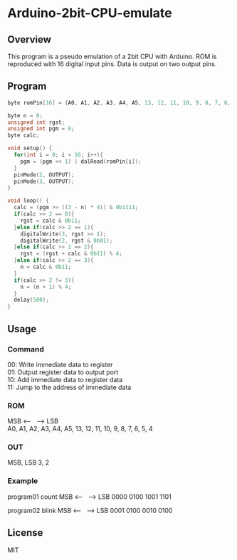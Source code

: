 Arduino-2bit-CPU-emulate
====

## Overview

This program is a pseudo emulation of a 2bit CPU with Arduino. ROM is reproduced with 16 digital input pins. Data is output on two output pins.

## Program

````cpp:example.ino
byte romPin[16] = {A0, A1, A2, A3, A4, A5, 13, 12, 11, 10, 9, 8, 7, 6, 5, 4};

byte n = 0;
unsigned int rgst;
unsigned int pgm = 0;
byte calc;

void setup() {
  for(int i = 0; i < 16; i++){
    pgm = (pgm << 1) | dalRead(romPin[i]);
  }
  pinMode(2, OUTPUT);
  pinMode(3, OUTPUT);
}

void loop() {
  calc = (pgm >> ((3 - n) * 4)) & 0b1111;
  if(calc >> 2 == 0){
    rgst = calc & 0b11;
  }else if(calc >> 2 == 1){
    digitalWrite(3, rgst >> 1);
    digitalWrite(2, rgst & 0b01);
  }else if(calc >> 2 == 2){
    rgst = (rgst + calc & 0b11) % 4;
  }else if(calc >> 2 == 3){
    n = calc & 0b11;
  }
  if(calc >> 2 != 3){
    n = (n + 1) % 4;
  }
  delay(500);
}
````

## Usage

### Command

00: Write immediate data to register  
01: Output register data to output port  
10: Add immediate data to register data  
11: Jump to the address of immediate data

### ROM

MSB <--&nbsp;&nbsp;&nbsp;--> LSB  
A0, A1, A2, A3, A4, A5, 13, 12, 11, 10, 9, 8, 7, 6, 5, 4


### OUT

MSB, LSB
3, 2

### Example

program01 count
MSB <--&nbsp;&nbsp;&nbsp;--> LSB
0000 0100 1001 1101

program02 blink
MSB <--&nbsp;&nbsp;&nbsp;--> LSB
0001 0100 0010 0100

## License

MIT

